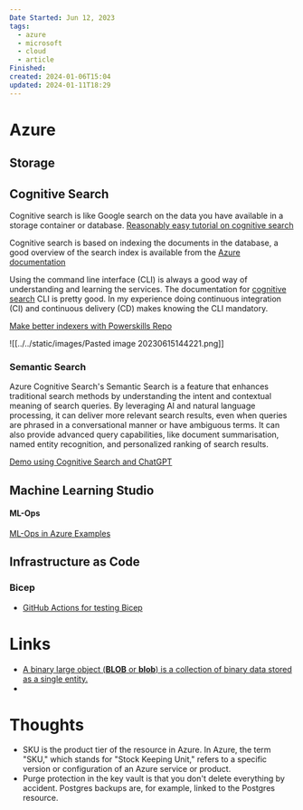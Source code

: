 ```yaml
---
Date Started: Jun 12, 2023
tags:
  - azure
  - microsoft
  - cloud
  - article
Finished: 
created: 2024-01-06T15:04
updated: 2024-01-11T18:29
---
```

# Azure



## Storage 

## Cognitive Search
Cognitive search is like Google search on the data you have available in a storage container or database. 
[Reasonably easy tutorial on cognitive search](https://learn.microsoft.com/en-us/azure/search/cognitive-search-quickstart-blob)

Cognitive search is based on indexing the documents in the database, a good overview of the search index is available from the [Azure documentation](https://learn.microsoft.com/en-us/azure/search/search-what-is-an-index)

Using the command line interface (CLI) is always a good way of understanding and learning the services.  The documentation for [cognitive search](https://learn.microsoft.com/en-us/azure/search/search-manage-azure-cli) CLI is pretty good. In my experience doing continuous integration (CI) and continuous delivery (CD) makes knowing the CLI mandatory. 

[Make better indexers with Powerskills Repo]( https://github.com/Azure-Samples/azure-search-power-skills)

![[../../static/images/Pasted image 20230615144221.png]]
### Semantic Search
Azure Cognitive Search's Semantic Search is a feature that enhances traditional search methods by understanding the intent and contextual meaning of search queries. By leveraging AI and natural language processing, it can deliver more relevant search results, even when queries are phrased in a conversational manner or have ambiguous terms. It can also provide advanced query capabilities, like document summarisation, named entity recognition, and personalized ranking of search results.

[Demo using Cognitive Search and ChatGPT](https://github.com/Azure-Samples/azure-search-openai-demo/blob/main/README.md)


## Machine Learning Studio


#### ML-Ops
[ML-Ops in Azure Examples](https://github.com/microsoft/MLOps)



## Infrastructure as Code 

### Bicep
- [GitHub Actions for testing Bicep](https://github.com/Azure-Samples/bicep-github-actions)

# Links
- [A binary large object (**BLOB** or **blob**) is a collection of binary data stored as a single entity.](https://en.wikipedia.org/wiki/Binary_large_object)
- 

# Thoughts 
- SKU is the product tier of the resource in Azure. In Azure, the term "SKU," which stands for "Stock Keeping Unit," refers to a specific version or configuration of an Azure service or product. 
- Purge protection in the key vault is that you don't delete everything by accident. Postgres backups are, for example, linked to the Postgres resource. 


